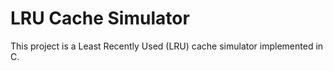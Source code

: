 # LRU Cache Simulator
This project is a Least Recently Used (LRU) cache simulator implemented in C.
